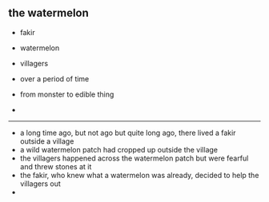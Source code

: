 ## the watermelon

- fakir 
- watermelon
- villagers 

- over a period of time
- from monster to edible thing
-

---


- a long time ago, but not ago but quite long ago, there lived a fakir outside a village
- a wild watermelon patch had cropped up outside the village
- the villagers happened across the watermelon patch but were fearful and threw stones at it
- the fakir, who knew what a watermelon was already, decided to help the villagers out
- 

